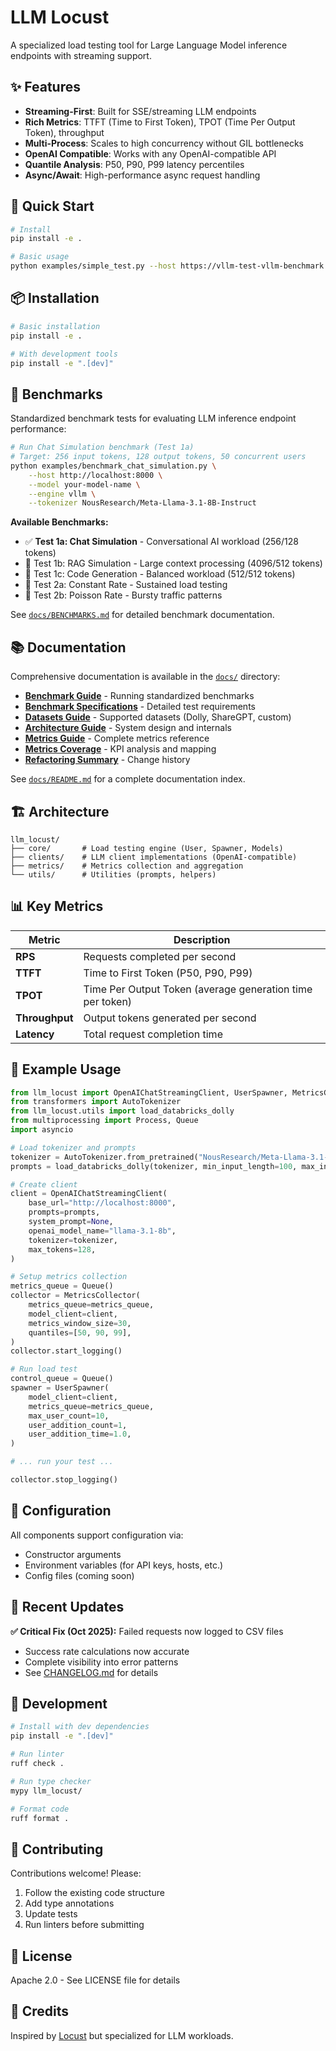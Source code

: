 # LLM Locust

A specialized load testing tool for Large Language Model inference endpoints with streaming support.

## ✨ Features

- **Streaming-First**: Built for SSE/streaming LLM endpoints
- **Rich Metrics**: TTFT (Time to First Token), TPOT (Time Per Output Token), throughput
- **Multi-Process**: Scales to high concurrency without GIL bottlenecks
- **OpenAI Compatible**: Works with any OpenAI-compatible API
- **Quantile Analysis**: P50, P90, P99 latency percentiles
- **Async/Await**: High-performance async request handling

## 🚀 Quick Start

```bash
# Install
pip install -e .

# Basic usage
python examples/simple_test.py --host https://vllm-test-vllm-benchmark.apps.cluster-njnqr.njnqr.sandbox1049.opentlc.com --model Qwen/Qwen2.5-7B-Instruct --tokenizer Qwen/Qwen2.5-7B-Instruct --users 10
```

## 📦 Installation

```bash
# Basic installation
pip install -e .

# With development tools
pip install -e ".[dev]"
```

## 🎯 Benchmarks

Standardized benchmark tests for evaluating LLM inference endpoint performance:

```bash
# Run Chat Simulation benchmark (Test 1a)
# Target: 256 input tokens, 128 output tokens, 50 concurrent users
python examples/benchmark_chat_simulation.py \
    --host http://localhost:8000 \
    --model your-model-name \
    --engine vllm \
    --tokenizer NousResearch/Meta-Llama-3.1-8B-Instruct
```

**Available Benchmarks:**
- ✅ **Test 1a: Chat Simulation** - Conversational AI workload (256/128 tokens)
- 🚧 Test 1b: RAG Simulation - Large context processing (4096/512 tokens)
- 🚧 Test 1c: Code Generation - Balanced workload (512/512 tokens)
- 🚧 Test 2a: Constant Rate - Sustained load testing
- 🚧 Test 2b: Poisson Rate - Bursty traffic patterns

See [`docs/BENCHMARKS.md`](docs/BENCHMARKS.md) for detailed benchmark documentation.

## 📚 Documentation

Comprehensive documentation is available in the [`docs/`](docs/) directory:

- **[Benchmark Guide](docs/BENCHMARKS.md)** - Running standardized benchmarks
- **[Benchmark Specifications](docs/TESTS.md)** - Detailed test requirements
- **[Datasets Guide](docs/DATASETS.md)** - Supported datasets (Dolly, ShareGPT, custom)
- **[Architecture Guide](docs/ARCHITECTURE.md)** - System design and internals
- **[Metrics Guide](docs/METRICS_GUIDE.md)** - Complete metrics reference
- **[Metrics Coverage](docs/METRICS_COVERAGE.md)** - KPI analysis and mapping
- **[Refactoring Summary](docs/REFACTORING_SUMMARY.md)** - Change history

See [`docs/README.md`](docs/README.md) for a complete documentation index.

## 🏗️ Architecture

```
llm_locust/
├── core/       # Load testing engine (User, Spawner, Models)
├── clients/    # LLM client implementations (OpenAI-compatible)
├── metrics/    # Metrics collection and aggregation
└── utils/      # Utilities (prompts, helpers)
```

## 📊 Key Metrics

| Metric | Description |
|--------|-------------|
| **RPS** | Requests completed per second |
| **TTFT** | Time to First Token (P50, P90, P99) |
| **TPOT** | Time Per Output Token (average generation time per token) |
| **Throughput** | Output tokens generated per second |
| **Latency** | Total request completion time |

## 🎯 Example Usage

```python
from llm_locust import OpenAIChatStreamingClient, UserSpawner, MetricsCollector
from transformers import AutoTokenizer
from llm_locust.utils import load_databricks_dolly
from multiprocessing import Process, Queue
import asyncio

# Load tokenizer and prompts
tokenizer = AutoTokenizer.from_pretrained("NousResearch/Meta-Llama-3.1-8B-Instruct")
prompts = load_databricks_dolly(tokenizer, min_input_length=100, max_input_length=500)

# Create client
client = OpenAIChatStreamingClient(
    base_url="http://localhost:8000",
    prompts=prompts,
    system_prompt=None,
    openai_model_name="llama-3.1-8b",
    tokenizer=tokenizer,
    max_tokens=128,
)

# Setup metrics collection
metrics_queue = Queue()
collector = MetricsCollector(
    metrics_queue=metrics_queue,
    model_client=client,
    metrics_window_size=30,
    quantiles=[50, 90, 99],
)
collector.start_logging()

# Run load test
control_queue = Queue()
spawner = UserSpawner(
    model_client=client,
    metrics_queue=metrics_queue,
    max_user_count=10,
    user_addition_count=1,
    user_addition_time=1.0,
)

# ... run your test ...

collector.stop_logging()
```

## 🔧 Configuration

All components support configuration via:
- Constructor arguments
- Environment variables (for API keys, hosts, etc.)
- Config files (coming soon)

## 🔧 Recent Updates

**✅ Critical Fix (Oct 2025):** Failed requests now logged to CSV files
- Success rate calculations now accurate
- Complete visibility into error patterns
- See [CHANGELOG.md](docs/CHANGELOG.md) for details

## 📝 Development

```bash
# Install with dev dependencies
pip install -e ".[dev]"

# Run linter
ruff check .

# Run type checker
mypy llm_locust/

# Format code
ruff format .
```

## 🤝 Contributing

Contributions welcome! Please:
1. Follow the existing code structure
2. Add type annotations
3. Update tests
4. Run linters before submitting

## 📄 License

Apache 2.0 - See LICENSE file for details

## 🙏 Credits

Inspired by [Locust](https://locust.io/) but specialized for LLM workloads.
